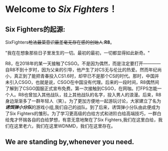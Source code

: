 # Welcome to *Six Fighters*！

## Six Fighters的起源: 
SixFighters~~枪法最菜意识最差毫无存在感的创始人~~:**R8**。

"我在在想象那些日子里发生的一切。最初的最初，一切都显得如此新奇。"

  R8，在2018年的某一天接触了CSGO。不是因为偶然，而是注定要打开————自R8不到十岁时，因为父亲的引导，他产生了对CS无与伦比的热爱。然而年纪尚小，真正到了能把青春投入CS1.6时，却早已不是那个CS的时代。那时，中国并未引入CSGO，也就是说，CSGO在中国没有代理。后来的一段时间，R8偶然间了解到了CSGO国服正式宣布免费。第一次接触到CSGO，在网咖。打FPS怎能一个人。R8也曾加入其他战队，挂上其他战队的名字，投入男人的浪漫。后来，R8身边渐渐多了一群年轻人（笑）。为了更加方便地一起游玩讨论，大家建立了名为***诱饵弹小分队***的游戏小组,我们自己的战队。到了后来，诱饵弹小分队由此便成为了Six Fighters的雏形。为了学习更高级的白给方式和进阶白给高端技巧，一群白给鬼才怀揣各自的白给梦想，有意无意地聚在了Six Fighters,我们在这里白给，我们在这里老六，我们在这里WDNMD，我们在这里存在。
## **We are standing by,whenever you need.**

